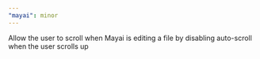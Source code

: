```yaml
---
"mayai": minor
---
```


Allow the user to scroll when Mayai is editing a file by disabling auto-scroll when the user scrolls up
